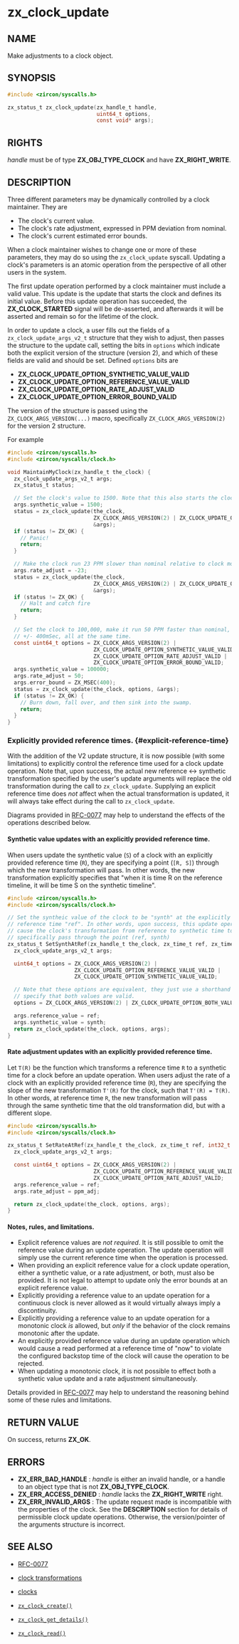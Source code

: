 # zx_clock_update

## NAME

<!-- Contents of this heading updated by update-docs-from-fidl, do not edit. -->

Make adjustments to a clock object.

## SYNOPSIS

<!-- Contents of this heading updated by update-docs-from-fidl, do not edit. -->

```c
#include <zircon/syscalls.h>

zx_status_t zx_clock_update(zx_handle_t handle,
                            uint64_t options,
                            const void* args);
```

## RIGHTS

<!-- Contents of this heading updated by update-docs-from-fidl, do not edit. -->

*handle* must be of type **ZX_OBJ_TYPE_CLOCK** and have **ZX_RIGHT_WRITE**.

## DESCRIPTION

Three different parameters may be dynamically controlled by a clock maintainer.
They are

+ The clock's current value.
+ The clock's rate adjustment, expressed in PPM deviation from nominal.
+ The clock's current estimated error bounds.

When a clock maintainer wishes to change one or more of these parameters, they
may do so using the `zx_clock_update` syscall. Updating a clock's parameters is
an atomic operation from the perspective of all other users in the system.

The first update operation performed by a clock maintainer must include a valid
value. This update is the update that starts the clock and defines its initial
value. Before this update operation has succeeded, the **ZX_CLOCK_STARTED**
signal will be de-asserted, and afterwards it will be asserted and remain so for
the lifetime of the clock.

In order to update a clock, a user fills out the fields of a
`zx_clock_update_args_v2_t` structure that they wish to adjust, then passes the
structure to the update call, setting the bits in `options` which indicate both
the explicit version of the structure (version 2), and which of these fields are
valid and should be set. Defined `options` bits are

+ **ZX_CLOCK_UPDATE_OPTION_SYNTHETIC_VALUE_VALID**
+ **ZX_CLOCK_UPDATE_OPTION_REFERENCE_VALUE_VALID**
+ **ZX_CLOCK_UPDATE_OPTION_RATE_ADJUST_VALID**
+ **ZX_CLOCK_UPDATE_OPTION_ERROR_BOUND_VALID**

The version of the structure is passed using the `ZX_CLOCK_ARGS_VERSION(...)`
macro, specifically `ZX_CLOCK_ARGS_VERSION(2)` for the version 2 structure.

For example

```c
#include <zircon/syscalls.h>
#include <zircon/syscalls/clock.h>

void MaintainMyClock(zx_handle_t the_clock) {
  zx_clock_update_args_v2_t args;
  zx_status_t status;

  // Set the clock's value to 1500. Note that this also starts the clock.
  args.synthetic_value = 1500;
  status = zx_clock_update(the_clock,
                           ZX_CLOCK_ARGS_VERSION(2) | ZX_CLOCK_UPDATE_OPTION_SYNTHETIC_VALUE_VALID,
                           &args);
  if (status != ZX_OK) {
    // Panic!
    return;
  }

  // Make the clock run 23 PPM slower than nominal relative to clock monotonic.
  args.rate_adjust = -23;
  status = zx_clock_update(the_clock,
                           ZX_CLOCK_ARGS_VERSION(2) | ZX_CLOCK_UPDATE_OPTION_RATE_ADJUST_VALID,
                           &args);
  if (status != ZX_OK) {
    // Halt and catch fire
    return;
  }

  // Set the clock to 100,000, make it run 50 PPM faster than nominal, and specify an error bound of
  // +/- 400mSec, all at the same time.
  const uint64_t options = ZX_CLOCK_ARGS_VERSION(2) |
                           ZX_CLOCK_UPDATE_OPTION_SYNTHETIC_VALUE_VALID |
                           ZX_CLOCK_UPDATE_OPTION_RATE_ADJUST_VALID |
                           ZX_CLOCK_UPDATE_OPTION_ERROR_BOUND_VALID;
  args.synthetic_value = 100000;
  args.rate_adjust = 50;
  args.error_bound = ZX_MSEC(400);
  status = zx_clock_update(the_clock, options, &args);
  if (status != ZX_OK) {
    // Burn down, fall over, and then sink into the swamp.
    return;
  }
}
```

### Explicitly provided reference times. {#explicit-reference-time}

With the addition of the V2 update structure, it is now possible (with some
limitations) to explicitly control the reference time used for a clock update
operation. Note that, upon success, the actual new reference <-> synthetic
transformation specified by the user's update arguments will replace the old
transformation during the call to `zx_clock_update`. Supplying an explicit
reference time does _not_ affect when the actual transformation is updated, it
will always take effect during the call to `zx_clock_update`.

Diagrams provided in
[RFC-0077](/docs/contribute/governance/rfcs/0077_zx_clock_update_accuracy.md)
may help to understand the effects of the operations described below.

#### Synthetic value updates with an explicitly provided reference time.

When users update the synthetic value (`S`) of a clock with an explicitly
provided reference time (`R`), they are specifying a point (`[R, S]`) through
which the new transformation will pass. In other words, the new transformation
explicitly specifies that "when it is time R on the reference timeline, it will
be time S on the synthetic timeline".

```c
#include <zircon/syscalls.h>
#include <zircon/syscalls/clock.h>

// Set the syntheic value of the clock to be "synth" at the explicitly provided
// reference time "ref". In other words, upon success, this update operation will
// cause the clock's transformation from reference to synthetic time to
// specifically pass through the point (ref, synth)
zx_status_t SetSynthAtRef(zx_handle_t the_clock, zx_time_t ref, zx_time_t synth) {
  zx_clock_update_args_v2_t args;

  uint64_t options = ZX_CLOCK_ARGS_VERSION(2) |
                     ZX_CLOCK_UPDATE_OPTION_REFERENCE_VALUE_VALID |
                     ZX_CLOCK_UPDATE_OPTION_SYNTHETIC_VALUE_VALID;

  // Note that these options are equivalent, they just use a shorthand to
  // specify that both values are valid.
  options = ZX_CLOCK_ARGS_VERSION(2) | ZX_CLOCK_UPDATE_OPTION_BOTH_VALUES_VALID;

  args.reference_value = ref;
  args.synthetic_value = synth;
  return zx_clock_update(the_clock, options, args);
}
```

#### Rate adjustment updates with an explicitly provided reference time.

Let `T(R)` be the function which transforms a reference time `R` to a synthetic
time for a clock before an update operation. When users adjust the rate of a
clock with an explicitly provided reference time (`R`), they are specifying the
slope of the new transformation `T'(R)` for the clock, such that `T'(R) = T(R)`.
In other words, at reference time `R`, the new transformation will pass through
the same synthetic time that the old transformation did, but with a different
slope.

```c
#include <zircon/syscalls.h>
#include <zircon/syscalls/clock.h>

zx_status_t SetRateAtRef(zx_handle_t the_clock, zx_time_t ref, int32_t ppm_adj) {
  zx_clock_update_args_v2_t args;

  const uint64_t options = ZX_CLOCK_ARGS_VERSION(2) |
                           ZX_CLOCK_UPDATE_OPTION_REFERENCE_VALUE_VALID |
                           ZX_CLOCK_UPDATE_OPTION_RATE_ADJUST_VALID;
  args.reference_value = ref;
  args.rate_adjust = ppm_adj;

  return zx_clock_update(the_clock, options, args);
}
```

#### Notes, rules, and limitations.

 - Explicit reference values are _not required_. It is still possible to omit
   the reference value during an update operation. The update operation will
   simply use the current reference time when the operation is processed.
 - When providing an explicit reference value for a clock update operation,
   either a synthetic value, or a rate adjustment, or both, must also be
   provided. It is not legal to attempt to update only the error bounds at an
   explicit reference value.
 - Explicitly providing a reference value to an update operation for a continuous
   clock is never allowed as it would virtually always imply a discontinuity.
 - Explicitly providing a reference value to an update operation for a monotonic
   clock _is_ allowed, but _only_ if the behavior of the clock remains monotonic
   after the update.
 - An explicitly provided reference value during an update operation which would
   cause a read performed at a reference time of "now" to violate the configured
   backstop time of the clock will cause the operation to be rejected.
 - When updating a monotonic clock, it is not possible to effect both a
   synthetic value update and a rate adjustment simultaneously.

Details provided in
[RFC-0077](/docs/contribute/governance/rfcs/0077_zx_clock_update_accuracy.md)
may help to understand the reasoning behind some of these rules and limitations.

## RETURN VALUE

On success, returns **ZX_OK**.

## ERRORS

 - **ZX_ERR_BAD_HANDLE** : *handle* is either an invalid handle, or a handle to
   an object type that is not **ZX_OBJ_TYPE_CLOCK**.
 - **ZX_ERR_ACCESS_DENIED** : *handle* lacks the **ZX_RIGHT_WRITE** right.
 - **ZX_ERR_INVALID_ARGS** : The update request made is incompatible with the
   properties of the clock. See the **DESCRIPTION** section for details of
   permissible clock update operations. Otherwise, the version/pointer of
   the arguments structure is incorrect.

## SEE ALSO

 - [RFC-0077](/docs/contribute/governance/rfcs/0077_zx_clock_update_accuracy.md)

 - [clock transformations]
 - [clocks]
 - [`zx_clock_create()`]
 - [`zx_clock_get_details()`]
 - [`zx_clock_read()`]

<!-- References updated by update-docs-from-fidl, do not edit. -->

[clock transformations]: /docs/concepts/kernel/clock_transformations.md
[clocks]: /docs/reference/kernel_objects/clock.md
[`zx_clock_create()`]: clock_create.md
[`zx_clock_get_details()`]: clock_get_details.md
[`zx_clock_read()`]: clock_read.md
